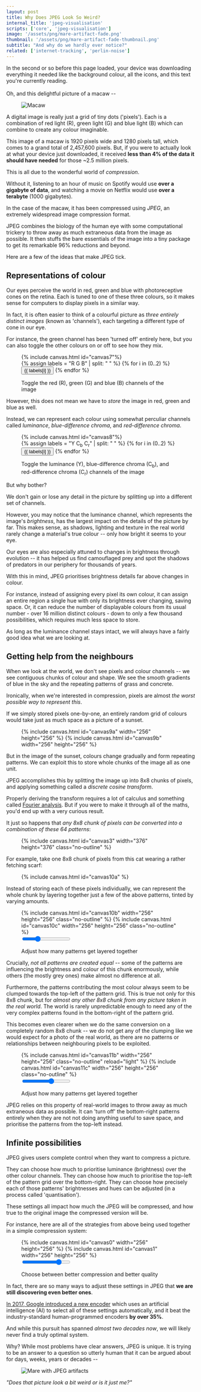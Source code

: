 ```yaml
---
layout: post
title: Why Does JPEG Look So Weird?
internal_title: 'jpeg-visualisation'
scripts: ['core', 'jpeg-visualisation']
image: '/assets/png/mare-artifact-fade.png'
thumbnail: '/assets/png/mare-artifact-fade-thumbnail.png'
subtitle: "And why do we hardly ever notice?"
related: ['internet-tracking', 'perlin-noise']
---
```


<span id="download-text">
In the second or so before this page loaded, your device was downloading everything it needed like the background colour, all the icons, and this text you're currently reading.<br><br>Oh, and this delightful picture of a macaw --</span>

<figure>
<img id="download-image" src="/assets/jpg/macaw-compressed.jpg" alt="Macaw" class="diagram">
</figure>

A digital image is really just a grid of tiny dots ('pixels'). Each is a combination of red light (R), green light (G) and blue light (B) which can combine to create any colour imaginable.

This image of a macaw is 1920 pixels wide and 1280 pixels tall, which comes to a grand total of 2,457,600 pixels. But, if you were to actually look at what your device just downloaded, it received **less than 4% of the data it should have needed** for those ~2.5 million pixels.

This is all due to the wonderful world of _compression_.

Without it, listening to an hour of music on Spotify would use **over a gigabyte of data**, and watching a movie on Netflix would use **over a terabyte** (1000 gigabytes).

In the case of the macaw, it has been compressed using _JPEG_, an extremely widespread image compression format. 

JPEG combines the biology of the human eye with some computational trickery to throw away as much extraneous data from the image as possible. It then stuffs the bare essentials of the image into a tiny package to get its remarkable 96% reductions and beyond.

Here are a few of the ideas that make JPEG tick.

## Representations of colour

Our eyes perceive the world in red, green and blue with photoreceptive cones on the retina. Each is tuned to one of these three colours, so it makes sense for computers to display pixels in a similar way. 

In fact, it is often easier to think of a colourful picture as _three entirely distinct images_ (known as 'channels'), each targeting a different type of cone in our eye. 

For instance, the green channel has been 'turned off' entirely here, but you can also toggle the other colours on or off to see how they mix.

<figure>
{% include canvas.html id="canvas7"%}
<div class="overlay overlay-top overlay-right">
    <div class="btn-group">
    {% assign labels = "R G B" | split: " " %}
    {% for i in (0..2) %}
    <button type="button" class="btn btn-light btn-secondary btn-sm no-focus" data-toggle="button" aria-pressed="{% if i==1 %}true{% else %}false{% endif %}" onclick="toggle_button_canvas7({{ i }})">{{ labels[i] }}</button>
    {% endfor %}
    </div>
</div>
<figcaption>
<p class="caption">Toggle the red (R), green (G) and blue (B) channels of the image</p>
</figcaption>
</figure>

However, this does not mean we have to _store_ the image in red, green and blue as well.

Instead, we can represent each colour using somewhat perculiar channels called _luminance_, _blue-difference chroma_, and _red-difference chroma_.

<figure>
{% include canvas.html id="canvas8"%}
<div class="overlay overlay-top overlay-right">
    <div class="btn-group">
    {% assign labels = "Y C<sub>b</sub> C<sub>r</sub>" | split: " " %}
    {% for i in (0..2) %}
    <button type="button" class="btn btn-light btn-secondary btn-sm no-focus" data-toggle="button" aria-pressed="{% if i==1 %}true{% else %}false{% endif %}" onclick="toggle_button_canvas8({{ i }})">{{ labels[i] }}</button>
    {% endfor %}
    </div>
</div>
<figcaption>
<p class="caption">Toggle the luminance (Y), blue-difference chroma (C<sub>b</sub>), and red-difference chroma (C<sub>r</sub>) channels of the image</p>
</figcaption>
</figure>

But why bother?

We don't gain or lose any detail in the picture by splitting up into a different set of channels.

However, you may notice that the luminance channel, which represents the image's _brightness_, has the largest impact on the details of the picture by far. This makes sense, as shadows, lighting and texture in the real world rarely change a material's true colour -- only how bright it seems to your eye.

Our eyes are also especially attuned to changes in brightness through evolution -- it has helped us find camouflaged prey and spot the shadows of predators in our periphery for thousands of years. 

With this in mind, JPEG prioritises brightness details far above changes in colour.

For instance, instead of assigning every pixel its own colour, it can assign an entire region a single hue with only its brightness ever changing, saving space. Or, it can reduce the number of displayable colours from its usual number - over 16 million distinct colours - down to only a few thousand possibilities, which requires much less space to store.

As long as the luminance channel stays intact, we will always have a fairly good idea what we are looking at.

## Getting help from the neighbours

When we look at the world, we don't see pixels and colour channels -- we see contiguous chunks of colour and shape. We see the smooth gradients of blue in the sky and the repeating patterns of grass and concrete. 

Ironically, when we're interested in compression, pixels are almost _the worst possible way to represent this_. 

If we simply stored pixels one-by-one, an entirely random grid of colours would take just as much space as a picture of a sunset.

<figure>
<div class="figure-group figure-group-2">
{% include canvas.html id="canvas9a" width="256" height="256" %}
<!-- <img id="download-image" src="/assets/jpg/sunset-square-64-as-256.jpg" alt="Sunset" class="diagram"> -->
{% include canvas.html id="canvas9b" width="256" height="256" %}
</div>
</figure>

But in the image of the sunset, colours change gradually and form repeating patterns. We can exploit this to store whole chunks of the image all as one unit. 

JPEG accomplishes this by splitting the image up into 8x8 chunks of pixels, and applying something called a _discrete cosine transform_.

Properly deriving the transform requires a lot of calculus and something called [Fourier analysis](https://en.wikipedia.org/wiki/Fourier_analysis). But if you were to make it through all of the maths, you'd end up with a very curious result.

It just so happens that _any 8x8 chunk of pixels can be converted into a combination of these 64 patterns_:

<figure>
{% include canvas.html id="canvas3" width="376" height="376" class="no-outline" %}
</figure>

For example, take one 8x8 chunk of pixels from this cat wearing a rather fetching scarf:

<figure>
{% include canvas.html id="canvas10a" %}
</figure>

Instead of storing each of these pixels individually, we can represent the whole chunk by layering together just a few of the above patterns, tinted by varying amounts.

<figure>
<div class="figure-group figure-group-2">
{% include canvas.html id="canvas10b" width="256" height="256" class="no-outline" %}
{% include canvas.html id="canvas10c" width="256" height="256" class="no-outline" %}
</div>
<figcaption>
    <input type="range" min="1" max="64" value="20" step="1" class="slider" id="canvas10-slider">
    <p class="caption">Adjust how many patterns get layered together</p>
</figcaption>
</figure>

Crucially, _not all patterns are created equal_ -- some of the patterns are influencing the brightness and colour of this chunk enormously, while others (the mostly grey ones) make almost no difference at all. 

Furthermore, the patterns contributing the most colour always seem to be clumped towards the top-left of the pattern grid. This is true not only for this 8x8 chunk, but for _almost any other 8x8 chunk from any picture taken in the real world_. The world is rarely unpredictable enough to need any of the very complex patterns found in the bottom-right of the pattern grid.

This becomes even clearer when we do the same conversion on a completely random 8x8 chunk -- we do not get any of the clumping like we would expect for a photo of the real world, as there are no patterns or relationships between neighbouring pixels to be exploited.

<figure>
<div class="figure-group figure-group-2">
{% include canvas.html id="canvas11b" width="256" height="256" class="no-outline" reload="light" %}
{% include canvas.html id="canvas11c" width="256" height="256" class="no-outline" %}
</div>
<figcaption>
    <input type="range" min="1" max="64" value="40" step="1" class="slider" id="canvas11-slider">
    <p class="caption">Adjust how many patterns get layered together</p>
</figcaption>
</figure>

JPEG relies on this property of real-world images to throw away as much extraneous data as possible. It can 'turn off' the bottom-right patterns entirely when they are not not doing anything useful to save space, and prioritise the patterns from the top-left instead. 

## Infinite possibilities

JPEG gives users complete control when they want to compress a picture.

They can choose how much to prioritise luminance (brightness) over the other colour channels. They can choose how much to prioritise the top-left of the pattern grid over the bottom-right. They can choose how precisely each of those patterns' brightnesses and hues can be adjusted (in a process called 'quantisation').

These settings all impact how much the JPEG will be compressed, and how true to the original image the compressed version will be.

For instance, here are all of the strategies from above being used together in a simple compression system:

<figure>
<div class="figure-group figure-group-2">
{% include canvas.html id="canvas0" width="256" height="256" %}
{% include canvas.html id="canvas1" width="256" height="256" %}
</div>
<figcaption>
    <input type="range" min="0" max="100" value="80" step="5" class="slider" id="canvas1-slider">
    <p class="caption">Choose between better compression and better quality</p>
</figcaption>
</figure>

In fact, there are so many ways to adjust these settings in JPEG that **we are still discovering even better ones**.

[In 2017, Google introduced a new encoder](https://ai.googleblog.com/2017/03/announcing-guetzli-new-open-source-jpeg.html) which uses an artificial intelligence (AI) to select all of these settings automatically, and it beat the industry-standard human-programmed encoders **by over 35%**. 

And while this pursuit has spanned _almost two decades now_, we will likely never find a truly optimal system. 

Why? While most problems have clear answers, JPEG is unique. It is trying to be an answer to a question so utterly human that it can be argued about for days, weeks, years or decades --

<figure>
<img src="/assets/png/mare-artifact-fade.png" alt="Mare with JPEG artifacts" class="diagram">
</figure>

_"Does that picture look a bit weird or is it just me?"_
